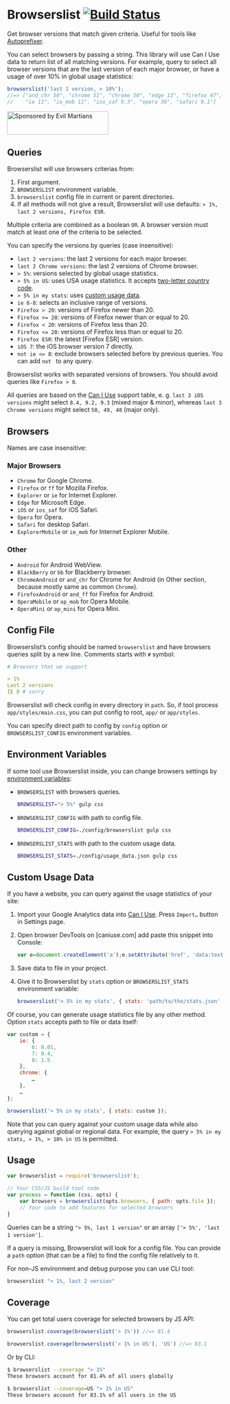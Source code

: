 # Browserslist [![Build Status][ci-img]][ci]

Get browser versions that match given criteria.
Useful for tools like [Autoprefixer].

You can select browsers by passing a string. This library will use
Can I Use data to return list of all matching versions.
For example, query to select all browser versions that are the last version
of each major browser, or have a usage of over 10% in global usage statistics:

```js
browserslist('last 1 version, > 10%');
//=> ["and_chr 50", "chrome 51", "chrome 50", "edge 13", "firefox 47",
//    "ie 11", "ie_mob 11", "ios_saf 9.3", "opera 38", "safari 9.1"]
```

<a href="https://evilmartians.com/?utm_source=browserslist">
  <img src="https://evilmartians.com/badges/sponsored-by-evil-martians.svg"
    alt="Sponsored by Evil Martians"
    width="236"
    height="54"
  \>
</a>

[Autoprefixer]: https://github.com/postcss/autoprefixer
[ci-img]:       https://travis-ci.org/ai/browserslist.svg
[ci]:           https://travis-ci.org/ai/browserslist

## Queries

Browserslist will use browsers criterias from:

1. First argument.
2. `BROWSERSLIST` environment variable.
3. `browserslist` config file in current or parent directories.
4. If all methods will not give a result, Browserslist will use defaults:
   `> 1%, last 2 versions, Firefox ESR`.

Multiple criteria are combined as a boolean `OR`. A browser version must match
at least one of the criteria to be selected.

You can specify the versions by queries (case insensitive):

* `last 2 versions`: the last 2 versions for each major browser.
* `last 2 Chrome versions`: the last 2 versions of Chrome browser.
* `> 5%`: versions selected by global usage statistics.
* `> 5% in US`: uses USA usage statistics. It accepts [two-letter country code].
* `> 5% in my stats`: uses [custom usage data].
* `ie 6-8`: selects an inclusive range of versions.
* `Firefox > 20`: versions of Firefox newer than 20.
* `Firefox >= 20`: versions of Firefox newer than or equal to 20.
* `Firefox < 20`: versions of Firefox less than 20.
* `Firefox <= 20`: versions of Firefox less than or equal to 20.
* `Firefox ESR`: the latest [Firefox ESR] version.
* `iOS 7`: the iOS browser version 7 directly.
* `not ie <= 8`: exclude browsers selected before by previous queries.
  You can add `not ` to any query.

Browserslist works with separated versions of browsers.
You should avoid queries like `Firefox > 0`.

All queries are based on the [Can I Use] support table, e. g. `last 3 iOS versions` might select `8.4, 9.2, 9.3` (mixed major & minor), whereas `last 3 Chrome versions` might select `50, 49, 48` (major only).

[two-letter country code]: http://en.wikipedia.org/wiki/ISO_3166-1_alpha-2#Officially_assigned_code_elements
[custom usage data]:       #custom-usage-data
[Can I Use]:               http://caniuse.com/

## Browsers

Names are case insensitive:

### Major Browsers

* `Chrome` for Google Chrome.
* `Firefox` or `ff` for Mozilla Firefox.
* `Explorer` or `ie` for Internet Explorer.
* `Edge` for Microsoft Edge.
* `iOS` or `ios_saf` for iOS Safari.
* `Opera` for Opera.
* `Safari` for desktop Safari.
* `ExplorerMobile` or `ie_mob` for Internet Explorer Mobile.

### Other

* `Android` for Android WebView.
* `BlackBerry` or `bb` for Blackberry browser.
* `ChromeAndroid` or `and_chr` for Chrome for Android
  (in Other section, because mostly same as common `Chrome`).
* `FirefoxAndroid` or `and_ff` for Firefox for Android.
* `OperaMobile` or `op_mob` for Opera Mobile.
* `OperaMini` or `op_mini` for Opera Mini.

## Config File

Browserslist’s config should be named `browserslist` and have browsers queries
split by a new line. Comments starts with `#` symbol:

```yaml
# Browsers that we support

> 1%
Last 2 versions
IE 8 # sorry
```

Browserslist will check config in every directory in `path`.
So, if tool process `app/styles/main.css`, you can put config to root,
`app/` or `app/styles`.

You can specify direct path to config by `config` option
or `BROWSERSLIST_CONFIG` environment variables.

## Environment Variables

If some tool use Browserslist inside, you can change browsers settings
by [environment variables]:

* `BROWSERSLIST` with browsers queries.

   ```sh
  BROWSERSLIST="> 5%" gulp css
   ```

* `BROWSERSLIST_CONFIG` with path to config file.

   ```sh
  BROWSERSLIST_CONFIG=./config/browserslist gulp css
   ```

* `BROWSERSLIST_STATS` with path to the custom usage data.

   ```sh
  BROWSERSLIST_STATS=./config/usage_data.json gulp css
   ```

[environment variables]: https://en.wikipedia.org/wiki/Environment_variable

## Custom Usage Data

If you have a website, you can query against the usage statistics of your site:

1. Import your Google Analytics data into [Can I Use].
   Press `Import…` button in Settings page.
2. Open browser DevTools on [caniuse.com] add paste this snippet into Console:

    ```js
   var e=document.createElement('a');e.setAttribute('href', 'data:text/plain;charset=utf-8,'+encodeURIComponent(JSON.stringify(JSON.parse(localStorage['usage-data-by-id'])[localStorage['config-primary_usage']])));e.setAttribute('download','stats.json');document.body.appendChild(e);e.click();document.body.removeChild(e);
    ```
3. Save data to file in your project.
4. Give it to Browserslist by `stats` option
   or `BROWSERSLIST_STATS` environment variable:

    ```js
   browserslist('> 5% in my stats', { stats: 'path/to/the/stats.json' });
    ```

Of course, you can generate usage statistics file by any other method.
Option `stats` accepts path to file or data itself:

```js
var custom = {
    ie: {
        6: 0.01,
        7: 0.4,
        8: 1.5
    },
    chrome: {
        …
    },
    …
};

browserslist('> 5% in my stats', { stats: custom });
```

Note that you can query against your custom usage data while also querying
against global or regional data. For example, the query
`> 5% in my stats, > 1%, > 10% in US` is permitted.

[Can I Use]: http://caniuse.com/

## Usage

```js
var browserslist = require('browserslist');

// Your CSS/JS build tool code
var process = function (css, opts) {
    var browsers = browserslist(opts.browsers, { path: opts.file });
    // Your code to add features for selected browsers
}
```

Queries can be a string `"> 5%, last 1 version"`
or an array `['> 5%', 'last 1 version']`.

If a query is missing, Browserslist will look for a config file.
You can provide a `path` option (that can be a file) to find the config file
relatively to it.

For non-JS environment and debug purpose you can use CLI tool:

```sh
browserslist "> 1%, last 2 version"
```

## Coverage

You can get total users coverage for selected browsers by JS API:

```js
browserslist.coverage(browserslist('> 1%')) //=> 81.4
```

```js
browserslist.coverage(browserslist('> 1% in US'), 'US') //=> 83.1
```

Or by CLI:

```sh
$ browserslist --coverage "> 1%"
These browsers account for 81.4% of all users globally
```

```sh
$ browserslist --coverage=US "> 1% in US"
These browsers account for 83.1% of all users in the US
```
